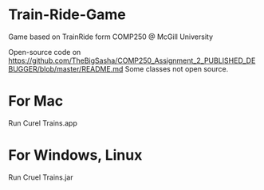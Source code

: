 # Train-Ride-Game
Game based on TrainRide form COMP250 @ McGill University

Open-source code on https://github.com/TheBigSasha/COMP250_Assignment_2_PUBLISHED_DEBUGGER/blob/master/README.md
Some classes not open source.

# For Mac
Run Curel Trains.app

# For Windows, Linux
Run Cruel Trains.jar
